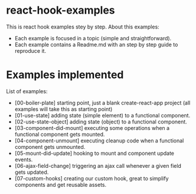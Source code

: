 # react-hook-examples
This is react hook examples stey by step.
About this examples:
  - Each example is focused in a topic (simple and straightforward).
  - Each example contains a Readme.md with an step by step guide to reproduce it.

# Examples implemented

List of examples:
  - [00-boiler-plate] starting point, just a blank create-react-app project (all examples will take
  this as starting point)
  - [01-use-state] adding state (simple element) to a functional component.
  - [02-use-state-object] adding state (object) to a functional component.
  - [03-component-did-mount] executing some operations when a functional component gets mounted.
  - [04-component-unmount] executing cleanup code when a functional component gets unmounted.
  - [05-mount-did-update] hooking to mount and component update events.
  - [06-ajax-field-change] triggering an ajax call whenever a given field gets updated.
  - [07-custom-hooks] creating our custom hook, great to simplify components and get reusable assets.